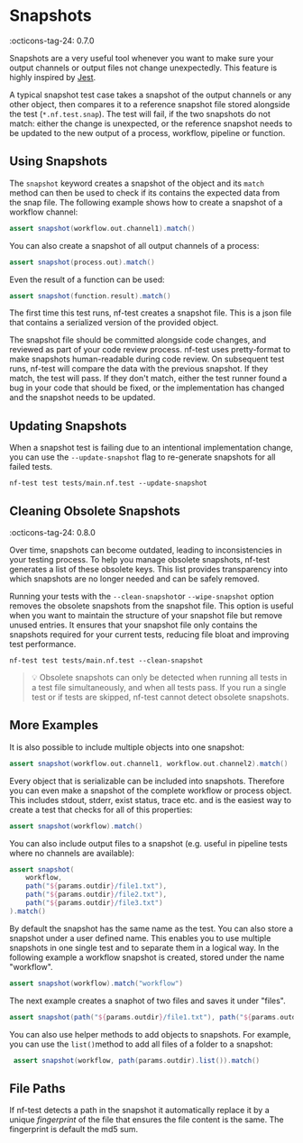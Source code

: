 # Snapshots
:octicons-tag-24: 0.7.0

Snapshots are a very useful tool whenever you want to make sure your output channels or output files not change unexpectedly. This feature is highly inspired by [Jest](https://jestjs.io/).

A typical snapshot test case takes a snapshot of the output channels or any other object, then compares it to a reference snapshot file stored alongside the test (`*.nf.test.snap`). The test will fail, if the two snapshots do not match: either the change is unexpected, or the reference snapshot needs to be updated to the new output of a process, workflow, pipeline or function.


## Using Snapshots

The `snapshot` keyword creates a snapshot of the object and its `match` method can then be used to check if its contains the expected data from the snap file. The following example shows how to create a snapshot of a workflow channel:

```Groovy
assert snapshot(workflow.out.channel1).match()
```

You can also create a snapshot of all output channels of a process:

```Groovy
assert snapshot(process.out).match()
```

Even the result of a function can be used:

```Groovy
assert snapshot(function.result).match()
```

The first time this test runs, nf-test creates a snapshot file. This is a json file that contains a serialized version of the provided object.

The snapshot file should be committed alongside code changes, and reviewed as part of your code review process. nf-test uses pretty-format to make snapshots human-readable during code review. On subsequent test runs, nf-test will compare the data with the previous snapshot. If they match, the test will pass. If they don't match, either the test runner found a bug in your code that should be fixed, or the implementation has changed and the snapshot needs to be updated.

## Updating Snapshots

When a snapshot test is failing due to an intentional implementation change, you can use the `--update-snapshot` flag to re-generate snapshots for all failed tests.

```
nf-test test tests/main.nf.test --update-snapshot
```

## Cleaning Obsolete Snapshots

:octicons-tag-24: 0.8.0

Over time, snapshots can become outdated, leading to inconsistencies in your testing process. To help you manage obsolete snapshots, nf-test generates a list of these obsolete keys.
This list provides transparency into which snapshots are no longer needed and can be safely removed.

Running your tests with the `--clean-snapshot`or `--wipe-snapshot` option removes the obsolete snapshots from the snapshot file.
This option is useful when you want to maintain the structure of your snapshot file but remove unused entries.
It ensures that your snapshot file only contains the snapshots required for your current tests, reducing file bloat and improving test performance.

```
nf-test test tests/main.nf.test --clean-snapshot
```

>:bulb: Obsolete snapshots can only be detected when running all tests in a test file simultaneously, and when all tests pass. If you run a single test or if tests are skipped, nf-test cannot detect obsolete snapshots.

## More Examples

It is also possible to include multiple objects into one snapshot:

```Groovy
assert snapshot(workflow.out.channel1, workflow.out.channel2).match()
```

Every object that is serializable can be included into snapshots. Therefore you can even make a snapshot of the complete workflow or process object. This includes stdout, stderr, exist status, trace etc.  and is the easiest way to create a test that checks for all of this properties:

```Groovy
assert snapshot(workflow).match()
```

You can also include output files to a snapshot (e.g. useful in pipeline tests where no channels are available):

```Groovy
assert snapshot(
    workflow,
    path("${params.outdir}/file1.txt"),
    path("${params.outdir}/file2.txt"),
    path("${params.outdir}/file3.txt")
).match()
```

By default the snapshot has the same name as the test. You can also store a snapshot under a user defined name. This enables you to use multiple snapshots in one single test and to separate them in a logical way. In the following example a workflow snapshot is created, stored under the name "workflow".

```Groovy
assert snapshot(workflow).match("workflow")
```

The next example creates a snaphot of two files and saves it under "files".

```Groovy
assert snapshot(path("${params.outdir}/file1.txt"), path("${params.outdir}/file2.txt")).match("files")
```

You can also use helper methods to add objects to snapshots. For example, you can use the `list()`method to add all files of a folder to a snapshot:

```Groovy
 assert snapshot(workflow, path(params.outdir).list()).match()
```

## File Paths

If nf-test detects a path in the snapshot it automatically replace it by a unique *fingerprint* of the file that ensures the file content is the same. The fingerprint is default the md5 sum.
